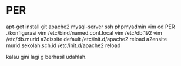 # PER
apt-get install git apache2 mysql-server ssh phpmyadmin vim
cd PER
./konfigurasi
vim /etc/bind/named.conf.local
vim /etc/db.192
vim /etc/db.murid
a2dissite default
/etc/init.d/apache2 reload
a2ensite murid.sekolah.sch.id
/etc/init.d/apache2 reload

kalau gini lagi g berhasil udahlah.
